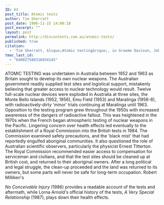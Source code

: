 ```yaml
---
ID: 63
post_title: Atomic tests
author: Tim Sherratt
post_date: 1998-11-15 14:00:18
post_excerpt: ""
layout: post
permalink: http://discontents.com.au/atomic-tests/
published: true
citation:
  - 'Tim Sherratt, &lsquo;Atomic testing&rsquo;, in Graeme Davison, John Hirst, Stuart Macintyre (editors), <em>Oxford Companion to Australian History</em>, Melbourne, Oxford University Press, 1998, pp. 42-3.'
tmac_last_id:
  - "640027588316934145"
---
```

ATOMIC TESTING was undertaken in Australia between 1952 and 1963 as Britain sought to develop its own nuclear weapons. The Australian government readily supplied test sites and logistical support, mistakenly believing that greater access to nuclear technology would result.<!--more--> Twelve full-scale nuclear devices were exploded in Australia at three sites, the Monte Bello Islands (1952, 1956), Emu Field (1953) and Maralinga (1956-8), with radioactively-dirty 'minor' trials continuing at Maralinga until 1963. Opposition to the testing program grew throughout the 1950s with increased awareness of the dangers of radioactive fallout. This was heightened in the 1970s when the French began atmospheric testing of nuclear weapons in the Pacific. Lingering concern over health effects led eventually to the establishment of a Royal Commission into the British tests in 1984. The Commission examined safety precautions, and the 'black mist' that had reportedly engulfed aboriginal communities. It also questioned the role of Australian scientific observers, particularly the physicist Ernest Titterton. The Royal Commission recommended easier access to compensation for serviceman and civilians, and that the test sites should be cleaned up at British cost, and returned to their aboriginal owners. After a long political and legal struggle, the clean-up proceeded and the land was returned to its owners, but some parts will never be safe for long-term occupation. Robert Milliken's 

*No Conceivable Injury* (1986) provides a readable account of the tests and aftermath, while Lorna Arnold's official history of the tests, *A Very Special Relationship* (1987), plays down their health effects.